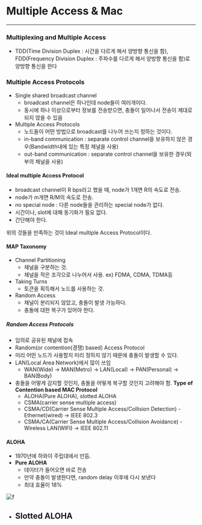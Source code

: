 # Multiple Access & Mac
---
### Multiplexing and Multiple Access
- TDD(Time Division Duplex : 시간을 다르게 해서 양방향 통신을 함), FDD(Frequency Division Duplex : 주파수를 다르게 해서 양방향 통신을 함)로 양방향 통신을 한다
### Multiple Access Protocols
- Single shared broadcast channel
  - broadcast channel은 하나인데 node들이 여러개이다.
  - 동시에 하나 이상으로부터 정보를 전송받으면, 충돌이 일어나서 전송이 제대로 되지 않을 수 있음
- Multiple Access Protocols
  - 노드들이 어떤 방법으로 broadcast를 나누어 쓰는지 정하는 것이다.
  - in-band communication : separate control channel을 보유하지 않은 경우(Bandwidth내에 있는 특정 채널을 사용)
  - out-band communication : separate control channel을 보유한 경우(외부의 채널을 사용)
#### Ideal multiple Access Protocol
- broadcast channel이 R bps라고 했을 때, node가 1개면 R의 속도로 전송.
- node가 m개면 R/M의 속도로 전송.
- no special node : 다른 node들을 관리하는 special node가 없다.
- 시간이나, slot에 대해 동기화가 필요 없다.
- 간단해야 한다.

위의 것들을 만족하는 것이 Ideal multiple Access Protocol이다.

#### MAP Taxonomy
- Channel Partitioning
  - 채널을 구분하는 것.
  - 채널을 작은 조각으로 나누어서 사용. ex) FDMA, CDMA, TDMA등
- Taking Turns
  - 토큰을 획득해서 노드를 사용하는 것.
- Random Access
  - 채널이 분리되지 않았고, 충돌이 발생 가능하다.
  - 충돌에 대한 복구가 있어야 한다.
##### Random Access Protocols
- 임의로 공유된 채널에 접속
- Random(or contention(경쟁) based) Access Protocol
- 미리 어떤 노드가 사용할지 미리 정하지 않기 때문에 충돌이 발생할 수 있다.
- LAN(Local Area Network)에서 많이 쓰임
  - WAN(Wide) -> MAN(Metro) -> LAN(Local) -> PAN(Personal) -> BAN(Body)
- 충돌을 어떻게 감지할 것인지, 충돌을 어떻게 복구할 것인지 고려해야 함.
__Type of Contention based MAC Protocol__
  - ALOHA(Pure ALOHA), slotted ALOHA
  - CSMA(carrier sense multiple access)
  - CSMA/CD(Carrier Sense Multiple Access/Collision Detection) - Ethernet(wired) -> IEEE 802.3
  - CSMA/CA(Carrier Sense Multiple Access/Collision Avoidance) - Wireless LAN(WIFI) -> IEEE 802.11
#### ALOHA
- 1970년에 하와이 주립대에서 만듬.
- __Pure ALOHA__
  - 데이터가 들어오면 바로 전송
  - 만약 충돌이 발생한다면, random delay 이후에 다시 보낸다
  - 최대 효율이 18%

![f](https://user-images.githubusercontent.com/80378041/113896491-f0ab9580-9804-11eb-80ab-82ddcc33c7a8.PNG)

- __Slotted ALOHA__
  -










